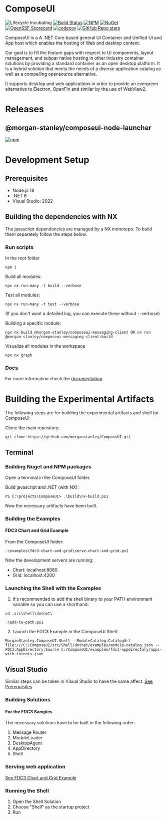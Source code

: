 <!-- Morgan Stanley makes this available to you under the Apache License, Version 2.0 (the "License"). You may obtain a copy of the License at http://www.apache.org/licenses/LICENSE-2.0. See the NOTICE file distributed with this work for additional information regarding copyright ownership. Unless required by applicable law or agreed to in writing, software distributed under the License is distributed on an "AS IS" BASIS, WITHOUT WARRANTIES OR CONDITIONS OF ANY KIND, either express or implied. See the License for the specific language governing permissions and limitations under the License. -->

ComposeUI
=========

![Lifecycle Incubating](https://badgen.net/badge/Lifecycle/Incubating/yellow) [![Build Status](https://github.com/MorganStanley/ComposeUI/actions/workflows/continuous-integration.yml/badge.svg?event=push)](https://github.com/MorganStanley/ComposeUI/actions/workflows/continuous-integration.yml)
[![NPM](https://img.shields.io/npm/v/@morgan-stanley/composeui-node-launcher)](https://www.npmjs.com/package/@morgan-stanley/composeui-node-launcher)
[![NuGet](https://img.shields.io/nuget/v/MorganStanley.ComposeUI.svg?style=flat)](https://www.nuget.org/packages/MorganStanley.ComposeUI/)
[![OpenSSF Scorecard](https://api.securityscorecards.dev/projects/github.com/morganstanley/ComposeUI/badge)](https://securityscorecards.dev/viewer/?uri=github.com/morganstanley/ComposeUI)
[![codecov](https://codecov.io/gh/MorganStanley/ComposeUI/branch/main/graph/badge.svg)](https://codecov.io/gh/MorganStanley/ComposeUI)
[![GitHub Repo stars](https://img.shields.io/github/stars/morganstanley/ComposeUI?style=social)](https://github.com/morganstanley/ComposeUI)


ComposeUI is a A .NET Core based general UI Container and Unified UI and App host which enables the hosting of Web and desktop content.

Our goal is to fill the feature gaps with respect to UI components, layout management, and subpar native hosting in other industry container solutions by providing a standard container as an open desktop platform. It is a hybrid solution that meets the needs of a diverse application catalog as well as a compelling opensource alternative.

It supports desktop and web applications in order to provide an evergreen alternative to Electron, OpenFin and similar by the use of WebView2.

# Releases
## @morgan-stanley/composeui-node-launcher

[![npm](https://img.shields.io/npm/v/@morgan-stanley/composeui-node-launcher)](https://www.npmjs.com/package/@morgan-stanley/composeui-node-launcher)


# Development Setup
## Prerequisites
* Node.js 18
* .NET 6
* Visual Studio: 2022

## Building the dependencies with NX

The javascript dependencies are managed by a NX monorepo. To build them separately follow the steps below.

### Run scripts

In the root folder
```
npm i
```

Build all modules:
```
npx nx run-many -t build --verbose
```
Test all modules:
```
npx nx run-many -t test --verbose
```
(If you don't want a detailed log, you can execute these without --verbose)

Building a specific module:
```
npx nx build @morgan-stanley/composeui-messaging-client OR nx run @morgan-stanley/composeui-messaging-client:build
```

Visualize all modules in the workspace
```
npx nx graph
```

### Docs

For more information check the [documentation](https://nx.dev/getting-started/intro).


# Building the Experimental Artifacts

The following steps are for building the experimental artifacts and shell for ComposeUI

Clone the main repository:
```
git clone https://github.com/morganstanley/ComposeUI.git
```
## Terminal

### Building Nuget and NPM packages

Open a terminal in the ComposeUI folder.

Build javascript and .NET (with NX):

```
PS C:\projects\ComposeUI> .\build\nx-build.ps1
```

Now the necessary artifacts have been built.

### Building the Examples

#### FDC3 Chart and Grid Example

From the ComposeUI folder:

```
.\examples\fdc3-chart-and-grid\serve-chart-and-grid.ps1
```
Now the development servers are running:
* Chart: localhost:8080
* Grid: localhost:4200

### Launching the Shell with the Examples

1. It's recommended to add the shell binary to your PATH environment variable so you can use a shorthand:

```
cd .src\shell\dotnet\
```
```
.\add-to-path.ps1
```
2. Launch the FDC3 Example in the ComposeUI Shell:

```
MorganStanley.ComposeUI.Shell --ModuleCatalog:CatalogUrl file:///C:/ComposeUI/src/Shell/dotnet/examples/module-catalog.json --FDC3:AppDirectory:Source C:/ComposeUI/examples/fdc3-appdirectory/apps-with-intents.json
```

## Visual Studio

Similar steps can be taken in Visual Studio to have the same affect.
 [See Prerequisites](##Prerequisites)

### Building Solutions
#### For the FDC3 Samples

The necessary solutions have to be built in the following order:
1. Message Router
2. ModuleLoader
3. DesktopAgent
4. AppDirectory
5. Shell

### Serving web application

[See FDC3 Chart and Grid Example](####FDC3-Chart-and-Grid-Example)

### Running the Shell
1. Open the Shell Solution
2. Choose "Shell" as the startup project
3. Run
